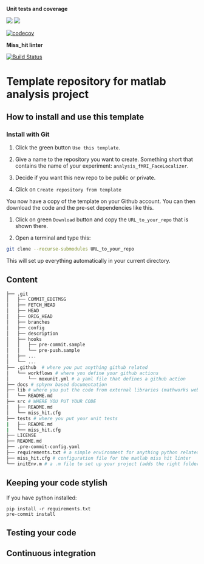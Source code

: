 **Unit tests and coverage**

[![](https://img.shields.io/badge/Octave-CI-blue?logo=Octave&logoColor=white)](https://github.com/Remi-gau/template_matlab_analysis/actions)
![](https://github.com/Remi-gau/template_matlab_analysis/workflows/CI/badge.svg)

[![codecov](https://codecov.io/gh/Remi-gau/template_matlab_analysis/branch/master/graph/badge.svg)](https://codecov.io/gh/Remi-gau/template_matlab_analysis)

**Miss_hit linter**

[![Build Status](https://travis-ci.com/Remi-gau/template_matlab_analysis.svg?branch=master)](https://travis-ci.com/Remi-gau/template_matlab_analysis)


# Template repository for matlab analysis project

## How to install and use this template

### Install with Git

1. Click the green button `Use this template`.

1. Give a name to the repository you want to create.
   Something short that contains the name of your experiment: `analysis_fMRI_FaceLocalizer`.

1. Decide if you want this new repo to be public or private.

1. Click on `Create repository from template`

You now have a copy of the template on your Github account.
You can then download the code and the pre-set dependencies like this.

1. Click on green `Download` button and copy the `URL_to_your_repo` that is shown there.

1. Open a terminal and type this:

```bash
git clone --recurse-submodules URL_to_your_repo
```

This will set up everything automatically in your current directory.

## Content

```bash
├── .git
│   ├── COMMIT_EDITMSG
│   ├── FETCH_HEAD
│   ├── HEAD
│   ├── ORIG_HEAD
│   ├── branches
│   ├── config
│   ├── description
│   ├── hooks
│   │   ├── pre-commit.sample
│   │   └── pre-push.sample
│   ├── ...
│   └── ...
├── .github  # where you put anything github related
│   └── workflows # where you define your github actions
│       └── moxunit.yml # a yaml file that defines a github action
├── docs # sphynx based documentation
├── lib # where you put the code from external libraries (mathworks website or other github repositories)
│   └── README.md
├── src # WHERE YOU PUT YOUR CODE
│   ├── README.md
│   └── miss_hit.cfg
├── tests # where you put your unit tests
|   ├── README.md
|   └── miss_hit.cfg
├── LICENSE
├── README.md
├── .pre-commit-config.yaml
├── requirements.txt # a simple environment for anything python related in this repo
├── miss_hit.cfg # configuration file for the matlab miss hit linter
└── initEnv.m # a .m file to set up your project (adds the right folder to the path)
```

## Keeping your code stylish

If you have python installed:

```
pip install -r requirements.txt
pre-commit install
```

## Testing your code

## Continuous integration
